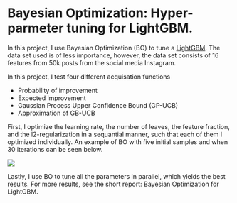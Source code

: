 # Bayesian Optimization: Hyper-parmeter tuning for LightGBM.

In this project, I use Bayesian Optimization (BO) to tune a [LightGBM](https://lightgbm.readthedocs.io/en/latest/). The data set used is of less importance, however, the data set consists of 16 features from 50k posts from the social media Instagram. 

In this project, I test four different acquisation functions
- Probability of improvement
- Expected improvement
- Gaussian Process Upper Confidence Bound (GP-UCB)
- Approximation of GB-UCB

First, I optimize the learning rate, the number of leaves, the feature fraction, and the l2-regularization in a sequantial manner, such that each of them I optimized individually. An example of BO with five initial samples and when 30 iterations can be seen below.

![](learning_rate_prob_improvement.gif)

Lastly, I use BO to tune all the parameters in parallel, which yields the best results. For more results, see the short report: Bayesian Optimization for LightGBM.
